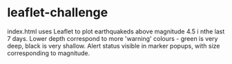 # leaflet-challenge
index.html uses Leaflet to plot earthquakeds above magnitude 4.5 i nthe last 7 days.
Lower depth correspond to more 'warning' colours - green is very deep, black is very shallow.
Alert status visible in marker popups, with size corresponding to magnitude.